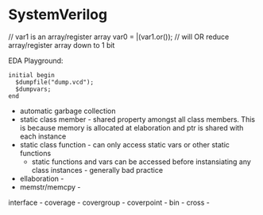# SystemVerilog

// var1 is an array/register array
var0 = |(var1.or()); // will OR reduce array/register array down to 1 bit

EDA Playground:
```
initial begin
  $dumpfile("dump.vcd");
  $dumpvars;
end
```

- automatic garbage collection
- static class member - shared property amongst all class members. This is because memory is allocated at elaboration and ptr is shared with each instance
- static class function - can only access static vars or other static functions
    - static functions and vars can be accessed before instansiating any class instances - generally bad practice
- ellaboration -
- memstr/memcpy -



interface -
coverage -
    covergroup -
    coverpoint -
    bin -
    cross -
